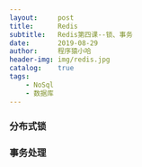 ```yaml
---
layout:     post
title:      Redis
subtitle:   Redis第四课--锁、事务
date:       2019-08-29
author:     程序猿小哈
header-img: img/redis.jpg
catalog: 	true
tags:
    - NoSql
    - 数据库
---
```


### 分布式锁

### 事务处理


  

  